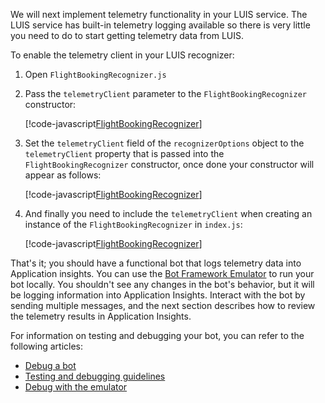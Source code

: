 We will next implement telemetry functionality in your LUIS service. The LUIS service has built-in telemetry logging available so there is very little you need to do to start getting telemetry data from LUIS.  <!---If you are interested in enabling telemetry in a QnA Maker enabled bot, see [Add telemetry to your QnAMaker bot](../v4sdk/bot-builder-telemetry-QnAMaker.md).-->

To enable the telemetry client in your LUIS recognizer:

1. Open `FlightBookingRecognizer.js`

2. Pass the `telemetryClient` parameter to the `FlightBookingRecognizer` constructor:

    [!code-javascript[FlightBookingRecognizer](~/../botbuilder-samples/samples/javascript_nodejs/21.corebot-app-insights/dialogs/flightBookingRecognizer.js?range=7)]

    <!-- This is the code block that the code snippet link should point to:
    ```javascript
        constructor(config, telemetryClient) {
    ```
    -->

3. Set the `telemetryClient` field of the `recognizerOptions` object to the `telemetryClient` property that is passed into the `FlightBookingRecognizer` constructor, once done your constructor will appear as follows:

    [!code-javascript[FlightBookingRecognizer](~/../botbuilder-samples/samples/javascript_nodejs/21.corebot-app-insights/dialogs/flightBookingRecognizer.js?range=9-15&highlight=14)]

    <!-- This is the code block that the code snippet link should point to:
    ```javascript
     if (luisIsConfigured) {
            // Set the recognizer options depending on which endpoint version you want to use e.g v2 or v3.
            // More details can be found in https://docs.microsoft.com/azure/cognitive-services/luis/luis-migration-api-v3
            const recognizerOptions = {
                apiVersion: 'v3',
                telemetryClient: telemetryClient
            };
    ```
    -->

4. And finally you need to include the `telemetryClient` when creating an instance of the `FlightBookingRecognizer` in `index.js`:

    [!code-javascript[FlightBookingRecognizer](~/../botbuilder-samples/samples/javascript_nodejs/21.corebot-app-insights/index.js?range=85)]

    <!-- This is the code block that the code snippet link should point to:
    ```javascript
    const luisRecognizer = new FlightBookingRecognizer(luisConfig, telemetryClient);
    ```
    -->

That's it; you should have a functional bot that logs telemetry data into Application insights. You can use the [Bot Framework Emulator](https://aka.ms/bot-framework-emulator-readme) to run your bot locally. You shouldn't see any changes in the bot's behavior, but it will be logging information into Application Insights. Interact with the bot by sending multiple messages, and the next section describes how to review the telemetry results in Application Insights.

For information on testing and debugging your bot, you can refer to the following articles:

* [Debug a bot](../bot-service-debug-bot.md)
* [Testing and debugging guidelines](../v4sdk/bot-builder-testing-debugging.md)
* [Debug with the emulator](../bot-service-debug-emulator.md)
